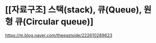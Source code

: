 # [[자료구조] 스택(stack), 큐(Queue), 원형 큐(Circular queue)]

https://m.blog.naver.com/theeastside/222610289623
